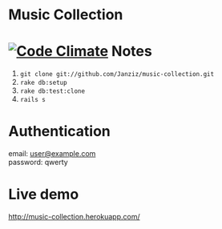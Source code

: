 Music Collection
===============
[![Code Climate](https://codeclimate.com/badge.png)](https://codeclimate.com/github/Janziz/music-collection)
Notes
===============
1. `git clone git://github.com/Janziz/music-collection.git`  
2. `rake db:setup`
3. `rake db:test:clone`
4. `rails s`  

Authentication
===============
email: user@example.com  
password: qwerty  

Live demo
===============
http://music-collection.herokuapp.com/
